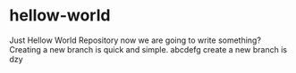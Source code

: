 # hellow-world
Just Hellow World Repository
now we are going to write something?
Creating a new branch is quick and simple.
abcdefg
create a new branch is dzy
